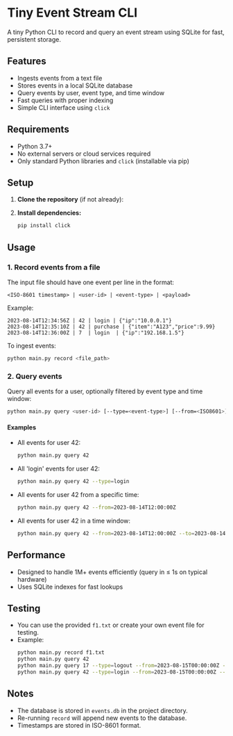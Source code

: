# Tiny Event Stream CLI

A tiny Python CLI to record and query an event stream using SQLite for fast, persistent storage.

## Features

- Ingests events from a text file 
- Stores events in a local SQLite database
- Query events by user, event type, and time window
- Fast queries with proper indexing
- Simple CLI interface using `click`

## Requirements

- Python 3.7+
- No external servers or cloud services required
- Only standard Python libraries and `click` (installable via pip)

## Setup

1. **Clone the repository** (if not already):

2. **Install dependencies:**
   ```sh
   pip install click
   ```

## Usage

### 1. Record events from a file

The input file should have one event per line in the format:

```
<ISO-8601 timestamp> | <user-id> | <event-type> | <payload>
```

Example:

```
2023-08-14T12:34:56Z | 42 | login | {"ip":"10.0.0.1"}
2023-08-14T12:35:10Z | 42 | purchase | {"item":"A123","price":9.99}
2023-08-14T12:36:00Z | 7  | login  | {"ip":"192.168.1.5"}
```

To ingest events:

```sh
python main.py record <file_path>
```

### 2. Query events

Query all events for a user, optionally filtered by event type and time window:

```sh
python main.py query <user-id> [--type=<event-type>] [--from=<ISO8601>] [--to=<ISO8601>]
```

#### Examples

- All events for user 42:
  ```sh
  python main.py query 42
  ```
- All 'login' events for user 42:
  ```sh
  python main.py query 42 --type=login
  ```
- All events for user 42 from a specific time:
  ```sh
  python main.py query 42 --from=2023-08-14T12:00:00Z
  ```
- All events for user 42 in a time window:
  ```sh
  python main.py query 42 --from=2023-08-14T12:00:00Z --to=2023-08-14T13:00:00Z
  ```

## Performance

- Designed to handle 1M+ events efficiently (query in ≤ 1s on typical hardware)
- Uses SQLite indexes for fast lookups

## Testing

- You can use the provided `f1.txt` or create your own event file for testing.
- Example:
  ```sh
  python main.py record f1.txt
  python main.py query 42
  python main.py query 17 --type=logout --from=2023-08-15T00:00:00Z --to=2023-08-15T12:00:00Z
  python main.py query 42 --type=login --from=2023-08-15T00:00:00Z --to=2023-08-15T12:00:00Z
  ```

## Notes

- The database is stored in `events.db` in the project directory.
- Re-running `record` will append new events to the database.
- Timestamps are stored in ISO-8601 format.


